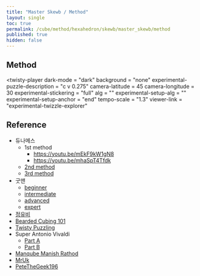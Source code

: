 ```yaml
---
title: "Master Skewb / Method"
layout: single
toc: true
permalink: /cube/method/hexahedron/skewb/master_skewb/method
published: true
hidden: false
---
```


<head>
  <base target="_blank">
  <link
    rel   = "stylesheet"
    type  = "text/css"
    href  = "/assets/css/twisty/Hexahedron/Master_Skewb.css"
  >
  <script
    src   = "https://cdn.cubing.net/js/cubing/twisty"
    type  = "module"
    defer
  ></script>
</head>



## Method

<twisty-player
  dark-mode                       = "dark"
  background                      = "none"
  experimental-puzzle-description = "c v 0.275"
  camera-latitude                 = 45
  camera-longitude                = 30
  experimental-stickering         = "full"
  alg                             = ""
  experimental-setup-alg          = ""
  experimental-setup-anchor       = "end"
  tempo-scale                     = "1.3"
  viewer-link                     = "experimental-twizzle-explorer"
></twisty-player>



## Reference

- 듀나메스
  - 1st method
    - <https://youtu.be/mEkF9kW1gN8>
    - <https://youtu.be/mhaSpT4Tfdk>
  - [2nd method](https://youtu.be/8-I1EzFtX08)
  - [3rd method](https://youtu.be/ycR-WmXJCG0)
- 굿맨
  - [beginner](https://youtu.be/hXcXt_KVvwg)
  - [intermediate](https://youtu.be/e5BqiNnKWp4)
  - [advanced](https://youtu.be/HhfVdfthMb4)
  - [expert](https://youtu.be/dNyAtURRjiQ)
- [정유비](https://youtu.be/4pz60TlYRkA)
- [Bearded Cubing 101](https://youtu.be/Jiuf7zQyPYI)
- [Twisty Puzzling](https://youtu.be/HietZih4KIw)
- Super Antonio Vivaldi
  - [Part A](https://youtu.be/tqXRF3IfcDw)
  - [Part B](https://youtu.be/SxaFSm0hcR8)
- [Manqube Manish Rathod](https://youtu.be/ox5cH2pO9gs)
- [MrUk](https://youtu.be/Y7l3AYFvDJI)
- [PeteTheGeek196](https://youtu.be/Hs6IZvNayKw)